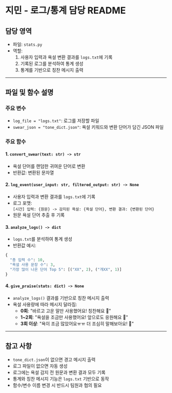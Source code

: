 # 지민 - 로그/통계 담당 README 

## 담당 영역
- 파일: `stats.py`
- 역할:
  1. 사용자 입력과 욕설 변환 결과를 `logs.txt`에 기록
  2. 기록된 로그를 분석하여 통계 생성
  3. 통계를 기반으로 칭찬 메시지 출력

---

## 파일 및 함수 설명

### 주요 변수
- `log_file = "logs.txt"`: 로그를 저장할 파일
- `swear_json = "tone_dict.json"`: 욕설 키워드와 변환 단어가 담긴 JSON 파일

### 주요 함수

#### 1. `convert_swear(text: str) -> str`
- 욕설 단어를 랜덤한 귀여운 단어로 변환
- 반환값: 변환된 문자열

#### 2. `log_event(user_input: str, filtered_output: str) -> None`
- 사용자 입력과 변환 결과를 `logs.txt`에 기록
- 로그 포맷:  
  `[시간] 입력: {원문} -> 감지된 욕설: {욕설 단어}, 변환 결과: {변환된 단어}`
- 원문 욕설 단어 추출 후 기록

#### 3. `analyze_logs() -> dict`
- `logs.txt`를 분석하여 통계 생성
- 반환값 예시:
```python
{
  "총 입력 수": 10,
  "욕설 사용 문장 수": 3,
  "가장 많이 나온 단어 Top 5": [("XX", 2), ("개XX", 1)]
}
```

#### 4. `give_praise(stats: dict) -> None`

- `analyze_logs()` 결과를 기반으로 칭찬 메시지 출력
- 욕설 사용량에 따라 메시지 달라짐:
  - **0회**: "바르고 고운 말만 사용했어요! 칭찬해요 💖"
  - **1~2회**: "욕설을 조금만 사용했어요! 앞으로도 응원해요 🐹"
  - **3회 이상**: "욕이 조금 많았어요ㅠㅠ 더 조심히 말해보아요! 💪"


---

 ## 참고 사항

- `tone_dict.json`이 없으면 경고 메시지 출력
- 로그 파일이 없으면 자동 생성
- 로그에는 욕설 감지 전 원문과 변환 결과 모두 기록
- 통계와 칭찬 메시지 기능은 `logs.txt` 기반으로 동작
- 함수/변수 이름 변경 시 반드시 팀원과 협의 필요

 
